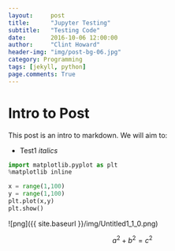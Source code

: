 ```yaml
---
layout:     post
title:      "Jupyter Testing"
subtitle:   "Testing Code"
date:       2016-10-06 12:00:00
author:     "Clint Howard"
header-img: "img/post-bg-06.jpg"
category: Programming
tags: [jekyll, python]
page.comments: True
---
```



# Intro to Post
This post is an intro to markdown. We will aim to:
* Test1 _italics_ 


```python
import matplotlib.pyplot as plt
%matplotlib inline

x = range(1,100)
y = range(1,100)
plt.plot(x,y)
plt.show()
```


![png]({{ site.baseurl }}/img/Untitled1_1_0.png)

$$a^2 + b^2 = c^2$$

